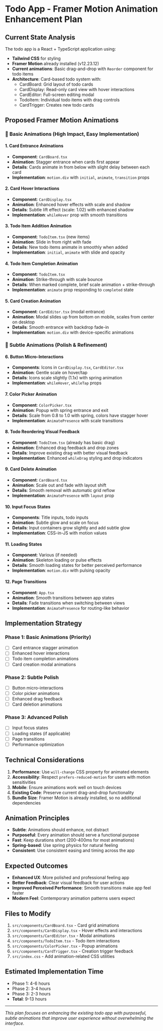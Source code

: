 # Todo App - Framer Motion Animation Enhancement Plan

## Current State Analysis

The todo app is a React + TypeScript application using:
- **Tailwind CSS** for styling
- **Framer Motion** already installed (v12.23.12)
- **Current animations**: Basic drag-and-drop with `Reorder` component for todo items
- **Architecture**: Card-based todo system with:
  - CardBoard: Grid layout of todo cards
  - CardDisplay: Read-only card view with hover interactions
  - CardEditor: Full-screen editing modal
  - TodoItem: Individual todo items with drag controls
  - CardTrigger: Creates new todo cards

## Proposed Framer Motion Animations

### 🎯 Basic Animations (High Impact, Easy Implementation)

#### 1. **Card Entrance Animations**
- **Component**: `CardBoard.tsx`
- **Animation**: Stagger entrance when cards first appear
- **Details**: Cards animate in from below with slight delay between each card
- **Implementation**: `motion.div` with `initial`, `animate`, `transition` props

#### 2. **Card Hover Interactions**
- **Component**: `CardDisplay.tsx`
- **Animation**: Enhanced hover effects with scale and shadow
- **Details**: Subtle lift effect (scale: 1.02) with enhanced shadow
- **Implementation**: `whileHover` prop with smooth transitions

#### 3. **Todo Item Addition Animation**
- **Component**: `TodoItem.tsx` (new items)
- **Animation**: Slide in from right with fade
- **Details**: New todo items animate in smoothly when added
- **Implementation**: `initial`, `animate` with slide and opacity

#### 4. **Todo Item Completion Animation**
- **Component**: `TodoItem.tsx`
- **Animation**: Strike-through with scale bounce
- **Details**: When marked complete, brief scale animation + strike-through
- **Implementation**: `animate` prop responding to `completed` state

#### 5. **Card Creation Animation**
- **Component**: `CardEditor.tsx` (modal entrance)
- **Animation**: Modal slides up from bottom on mobile, scales from center on desktop
- **Details**: Smooth entrance with backdrop fade-in
- **Implementation**: `motion.div` with device-specific animations

### 🎨 Subtle Animations (Polish & Refinement)

#### 6. **Button Micro-Interactions**
- **Components**: Icons in `CardDisplay.tsx`, `CardEditor.tsx`
- **Animation**: Gentle scale on hover/tap
- **Details**: Icons scale slightly (1.1x) with spring animation
- **Implementation**: `whileHover`, `whileTap` props

#### 7. **Color Picker Animation**
- **Component**: `ColorPicker.tsx`
- **Animation**: Popup with spring entrance and exit
- **Details**: Scale from 0.8 to 1.0 with spring, colors have stagger hover
- **Implementation**: `AnimatePresence` with scale transitions

#### 8. **Todo Reordering Visual Feedback**
- **Component**: `TodoItem.tsx` (already has basic drag)
- **Animation**: Enhanced drag feedback and drop zones
- **Details**: Improve existing drag with better visual feedback
- **Implementation**: Enhanced `whileDrag` styling and drop indicators

#### 9. **Card Delete Animation**
- **Component**: `CardBoard.tsx`
- **Animation**: Scale out and fade with layout shift
- **Details**: Smooth removal with automatic grid reflow
- **Implementation**: `AnimatePresence` with `layout` prop

#### 10. **Input Focus States**
- **Components**: Title inputs, todo inputs
- **Animation**: Subtle glow and scale on focus
- **Details**: Input containers grow slightly and add subtle glow
- **Implementation**: CSS-in-JS with motion values

#### 11. **Loading States**
- **Component**: Various (if needed)
- **Animation**: Skeleton loading or pulse effects
- **Details**: Smooth loading states for better perceived performance
- **Implementation**: `motion.div` with pulsing opacity

#### 12. **Page Transitions**
- **Component**: `App.tsx`
- **Animation**: Smooth transitions between app states
- **Details**: Fade transitions when switching between views
- **Implementation**: `AnimatePresence` for routing-like behavior

## Implementation Strategy

### Phase 1: Basic Animations (Priority)
- [ ] Card entrance stagger animation
- [ ] Enhanced hover interactions
- [ ] Todo item completion animations
- [ ] Card creation modal animations

### Phase 2: Subtle Polish
- [ ] Button micro-interactions
- [ ] Color picker animations
- [ ] Enhanced drag feedback
- [ ] Card deletion animations

### Phase 3: Advanced Polish
- [ ] Input focus states
- [ ] Loading states (if applicable)
- [ ] Page transitions
- [ ] Performance optimization

## Technical Considerations

1. **Performance**: Use `will-change` CSS property for animated elements
2. **Accessibility**: Respect `prefers-reduced-motion` for users with motion sensitivities
3. **Mobile**: Ensure animations work well on touch devices
4. **Existing Code**: Preserve current drag-and-drop functionality
5. **Bundle Size**: Framer Motion is already installed, so no additional dependencies

## Animation Principles

- **Subtle**: Animations should enhance, not distract
- **Purposeful**: Every animation should serve a functional purpose
- **Fast**: Keep durations short (200-400ms for most animations)
- **Spring-based**: Use spring physics for natural feeling
- **Consistent**: Use consistent easing and timing across the app

## Expected Outcomes

- **Enhanced UX**: More polished and professional feeling app
- **Better Feedback**: Clear visual feedback for user actions
- **Improved Perceived Performance**: Smooth transitions make app feel faster
- **Modern Feel**: Contemporary animation patterns users expect

## Files to Modify

1. `src/components/CardBoard.tsx` - Card grid animations
2. `src/components/CardDisplay.tsx` - Hover effects and interactions
3. `src/components/CardEditor.tsx` - Modal animations
4. `src/components/TodoItem.tsx` - Todo item interactions
5. `src/components/ColorPicker.tsx` - Popup animations
6. `src/components/CardTrigger.tsx` - Creation trigger feedback
7. `src/index.css` - Add animation-related CSS utilities

## Estimated Implementation Time

- Phase 1: 4-6 hours
- Phase 2: 3-4 hours  
- Phase 3: 2-3 hours
- **Total**: 9-13 hours

---

*This plan focuses on enhancing the existing todo app with purposeful, subtle animations that improve user experience without overwhelming the interface.*